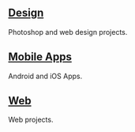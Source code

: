 ## [Design](design)
Photoshop and web design projects.

## [Mobile Apps](mobile_apps)
Android and iOS Apps.

## [Web](web)
Web projects.
